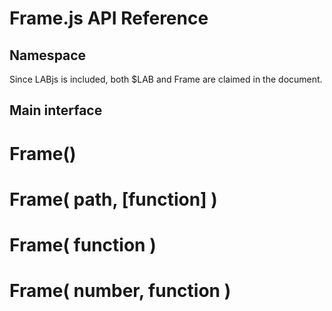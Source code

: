 

Frame.js API Reference
============



Namespace
----------------

Since LABjs is included, both $LAB and Frame are claimed in the document.



Main interface
----------------

# Frame()
# Frame( path, [function] )
# Frame( function )
# Frame( number, function )


